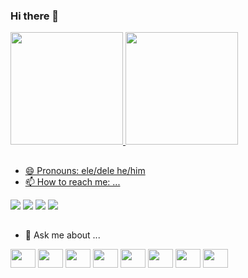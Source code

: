 ### Hi there 👋

<div>
  <a href="https://github.com/murilobeltrame">
  <img height="180em" src="https://github-readme-stats.vercel.app/api?username=murilobeltrame&show_icons=true&theme=swift&include_all_commits=true&count_private=true"/>
  <img height="180em" src="https://github-readme-stats.vercel.app/api/top-langs/?username=murilobeltrame&layout=compact&langs_count=10&theme=swift"/>
</div>

##

- 😄 Pronouns: ele/dele he/him
- 📫 How to reach me: ...
<div>
  <a href="https://www.linkedin.com/in/murilobeltrame/" target="_blank"><img src="https://img.shields.io/badge/-LinkedIn-%230077B5?style=for-the-badge&logo=linkedin&logoColor=white" target="_blank"></a>
  <a href="https://instagram.com/murilobeltrame" target="_blank"><img src="https://img.shields.io/badge/-Instagram-%23E4405F?style=for-the-badge&logo=instagram&logoColor=white" target="_blank"></a>
  <a href="https://discordapp.com/channels/@me/murilobeltrame" target="_blank"><img src="https://img.shields.io/badge/Discord-7289DA?style=for-the-badge&logo=discord&logoColor=white" target="_blank"></a>
  <a href = "mailto:murilobeltrame@gmail.com"><img src="https://img.shields.io/badge/-Gmail-%23333?style=for-the-badge&logo=gmail&logoColor=white" target="_blank"></a>
</div>

##

- 💬 Ask me about ...
<div>
            <img height="30" width="40" src="https://cdn.jsdelivr.net/gh/devicons/devicon/icons/javascript/javascript-original.svg" />
            <img height="30" width="40" src="https://cdn.jsdelivr.net/gh/devicons/devicon/icons/typescript/typescript-original.svg" />
            <img height="30" width="40" src="https://cdn.jsdelivr.net/gh/devicons/devicon/icons/csharp/csharp-original.svg" />
            <img height="30" width="40" src="https://cdn.jsdelivr.net/gh/devicons/devicon/icons/nodejs/nodejs-original.svg" />
            <img height="30" width="40" src="https://cdn.jsdelivr.net/gh/devicons/devicon/icons/docker/docker-original.svg" />
            <img height="30" width="40" src="https://cdn.jsdelivr.net/gh/devicons/devicon/icons/kubernetes/kubernetes-plain.svg" />
            <img height="30" width="40" src="https://cdn.jsdelivr.net/gh/devicons/devicon/icons/azure/azure-original.svg" />
            <img height="30" width="40" src="https://cdn.jsdelivr.net/gh/devicons/devicon/icons/amazonwebservices/amazonwebservices-original.svg" />
</div>

<!--
**murilobeltrame/murilobeltrame** is a ✨ _special_ ✨ repository because its `README.md` (this file) appears on your GitHub profile.

Here are some ideas to get you started:

- 🔭 I’m currently working on ...
- 🌱 I’m currently learning ...
- 👯 I’m looking to collaborate on ...
- 🤔 I’m looking for help with ...
- 💬 Ask me about ...
- 📫 How to reach me: ...
- 😄 Pronouns: ...
- ⚡ Fun fact: ...
-->
